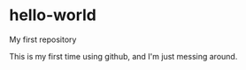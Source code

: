 # hello-world
My first repository

This is my first time using github, and I'm just messing around.
